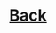 # [Back](https://github.com/ifanzilka/Statistic_for_R/blob/main/Module%202:%20advanced%20structures/module2.md)
